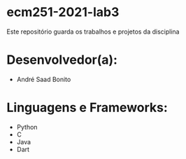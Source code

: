 # ecm251-2021-lab3
Este repositório guarda os trabalhos e projetos da disciplina

# Desenvolvedor(a):
- André Saad Bonito

# Linguagens e Frameworks:
- Python
- C
- Java
- Dart